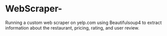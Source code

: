 # WebScraper-
Running a custom web scraper on yelp.com using Beautifulsoup4 to extract information about the restaurant, pricing, rating, and user review. 
